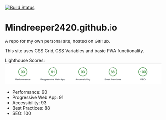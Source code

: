 [![Build Status](https://travis-ci.org/mindreeper2420/mindreeper2420.github.io.svg?branch=master)](https://travis-ci.org/mindreeper2420/mindreeper2420.github.io)

# Mindreeper2420.github.io
A repo for my own personal site, hosted on GitHub.

This site uses CSS Grid, CSS Variables and basic PWA functionality.

Lighthouse Scores:
![Lighthouse Score](img/lighthouse-scores.png)

- Performance: 90
- Progressive Web App: 91
- Accessibility: 93
- Best Practices: 88
- SEO: 100
